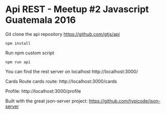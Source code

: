 # Api REST - Meetup #2 Javascript Guatemala 2016

Git clone the api repository https://github.com/gtjs/api


`npm install`

Run npm custom script

`npm run api`

You can find the rest server on localhost http://localhost:3000/

Cards Route
cards route: http://localhost:3000/cards

Profile:
http://localhost:3000/profile

Built with the great json-server project: https://github.com/typicode/json-server
